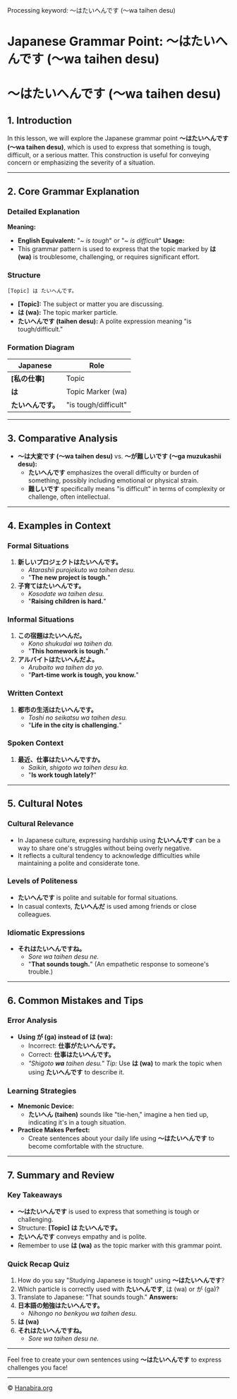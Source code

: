 Processing keyword: ～はたいへんです (〜wa taihen desu)
# Japanese Grammar Point: ～はたいへんです (〜wa taihen desu)
# ～はたいへんです (〜wa taihen desu)
## 1. Introduction
In this lesson, we will explore the Japanese grammar point **～はたいへんです (〜wa taihen desu)**, which is used to express that something is tough, difficult, or a serious matter. This construction is useful for conveying concern or emphasizing the severity of a situation.

---
## 2. Core Grammar Explanation
### Detailed Explanation
**Meaning:**  
- **English Equivalent:** "*~ is tough*" or "*~ is difficult*"
**Usage:**  
- This grammar pattern is used to express that the topic marked by **は (wa)** is troublesome, challenging, or requires significant effort.
### Structure
```
[Topic] は たいへんです。
```
- **[Topic]:** The subject or matter you are discussing.
- **は (wa):** The topic marker particle.
- **たいへんです (taihen desu):** A polite expression meaning "is tough/difficult."
### Formation Diagram
| Japanese        | Role                |
|-----------------|---------------------|
| **[私の仕事]**  | Topic               |
| **は**          | Topic Marker (wa)   |
| **たいへんです。** | "is tough/difficult" |
---
## 3. Comparative Analysis
- **～は大変です (〜wa taihen desu)** vs. **～が難しいです (〜ga muzukashii desu):**
  - **たいへんです** emphasizes the overall difficulty or burden of something, possibly including emotional or physical strain.
  - **難しいです** specifically means "is difficult" in terms of complexity or challenge, often intellectual.
---
## 4. Examples in Context
### Formal Situations
1. **新しいプロジェクトはたいへんです。**
   - *Atarashii purojekuto wa taihen desu.*
   - "**The new project is tough.**"
2. **子育てはたいへんです。**
   - *Kosodate wa taihen desu.*
   - "**Raising children is hard.**"
### Informal Situations
1. **この宿題はたいへんだ。**
   - *Kono shukudai wa taihen da.*
   - "**This homework is tough.**"
2. **アルバイトはたいへんだよ。**
   - *Arubaito wa taihen da yo.*
   - "**Part-time work is tough, you know.**"
### Written Context
1. **都市の生活はたいへんです。**
   - *Toshi no seikatsu wa taihen desu.*
   - "**Life in the city is challenging.**"
### Spoken Context
1. **最近、仕事はたいへんですか。**
   - *Saikin, shigoto wa taihen desu ka.*
   - "**Is work tough lately?**"
---
## 5. Cultural Notes
### Cultural Relevance
- In Japanese culture, expressing hardship using **たいへんです** can be a way to share one's struggles without being overly negative.
- It reflects a cultural tendency to acknowledge difficulties while maintaining a polite and considerate tone.
### Levels of Politeness
- **たいへんです** is polite and suitable for formal situations.
- In casual contexts, **たいへんだ** is used among friends or close colleagues.
### Idiomatic Expressions
- **それはたいへんですね。**
  - *Sore wa taihen desu ne.*
  - "**That sounds tough.**" (An empathetic response to someone's trouble.)
---
## 6. Common Mistakes and Tips
### Error Analysis
- **Using が (ga) instead of は (wa):**
  - Incorrect: **仕事がたいへんです。**
  - Correct: **仕事はたいへんです。**
  - *"Shigoto **wa** taihen desu."*
  *Tip:* Use **は (wa)** to mark the topic when using **たいへんです** to describe it.
### Learning Strategies
- **Mnemonic Device:**
  - **たいへん (taihen)** sounds like "tie-hen," imagine a hen tied up, indicating it's in a tough situation.
- **Practice Makes Perfect:**
  - Create sentences about your daily life using **～はたいへんです** to become comfortable with the structure.
---
## 7. Summary and Review
### Key Takeaways
- **～はたいへんです** is used to express that something is tough or challenging.
- Structure: **[Topic] は たいへんです。**
- **たいへんです** conveys empathy and is polite.
- Remember to use **は (wa)** as the topic marker with this grammar point.
### Quick Recap Quiz
1. How do you say "Studying Japanese is tough" using **～はたいへんです**?
2. Which particle is correctly used with **たいへんです**, は (wa) or が (ga)?
3. Translate to Japanese: "That sounds tough."
**Answers:**
1. **日本語の勉強はたいへんです。**
   - *Nihongo no benkyou wa taihen desu.*
2. **は (wa)**
3. **それはたいへんですね。**
   - *Sore wa taihen desu ne.*
---
Feel free to create your own sentences using **～はたいへんです** to express challenges you face!


---

© [Hanabira.org](https://hanabira.org)
